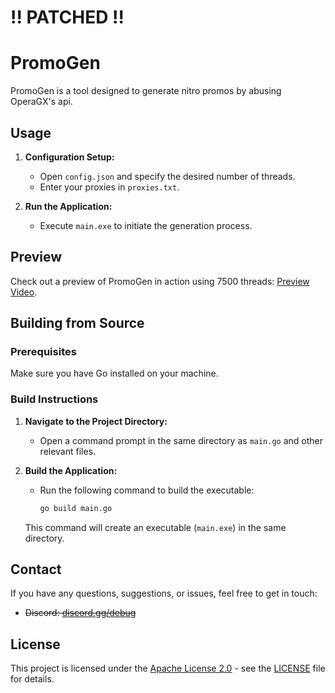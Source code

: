 
# !! PATCHED !!


# PromoGen

PromoGen is a tool designed to generate nitro promos by abusing OperaGX's api.

## Usage

1. **Configuration Setup:**
   - Open `config.json` and specify the desired number of threads.
   - Enter your proxies in `proxies.txt`.

2. **Run the Application:**
   - Execute `main.exe` to initiate the generation process.

## Preview

Check out a preview of PromoGen in action using 7500 threads: [Preview Video](https://streamable.com/z8ttm9#).

## Building from Source

### Prerequisites

Make sure you have Go installed on your machine.

### Build Instructions

1. **Navigate to the Project Directory:**
   - Open a command prompt in the same directory as `main.go` and other relevant files.

2. **Build the Application:**
   - Run the following command to build the executable:
     ```bash
     go build main.go
     ```

   This command will create an executable (`main.exe`) in the same directory.

## Contact

If you have any questions, suggestions, or issues, feel free to get in touch:

- ~~Discord: [discord.gg/debug](https://discord.gg/debug)~~

## License

This project is licensed under the [Apache License 2.0](https://www.apache.org/licenses/LICENSE-2.0) - see the [LICENSE](LICENSE) file for details.
